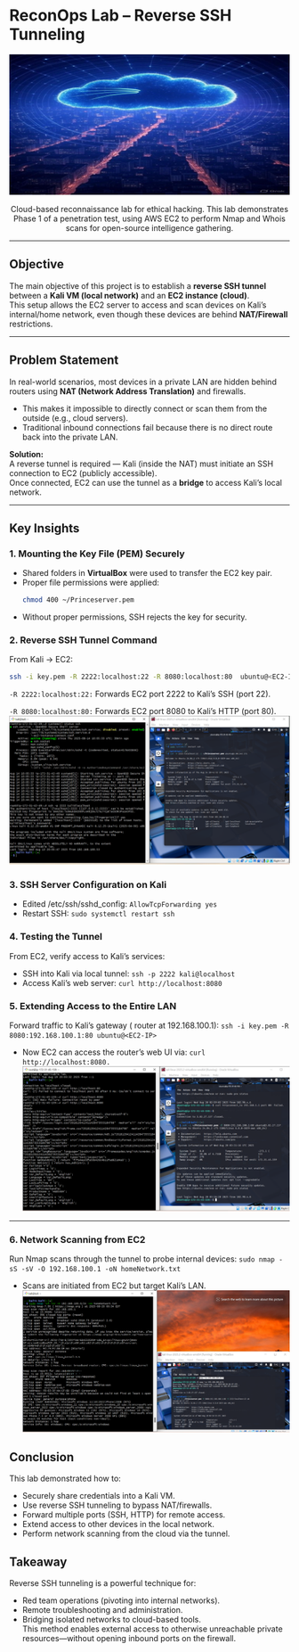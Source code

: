 # ReconOps Lab – Reverse SSH Tunneling
![EC2-KALI](EC2-KALI.jpg)
<p align="center">Cloud-based reconnaissance lab for ethical hacking. This lab demonstrates Phase 1  of a penetration test, using AWS EC2 to perform Nmap and Whois scans for open-source intelligence gathering.</p> 

---

## Objective
The main objective of this project is to establish a **reverse SSH tunnel** between a **Kali VM (local network)** and an **EC2 instance (cloud)**.  
This setup allows the EC2 server to access and scan devices on Kali’s internal/home network, even though these devices are behind **NAT/Firewall** restrictions.

---

## Problem Statement
In real-world scenarios, most devices in a private LAN are hidden behind routers using **NAT (Network Address Translation)** and firewalls.

- This makes it impossible to directly connect or scan them from the outside (e.g., cloud servers).    
- Traditional inbound connections fail because there is no direct route back into the private LAN.  

**Solution:**  
A reverse tunnel is required — Kali (inside the NAT) must initiate an SSH connection to EC2 (publicly accessible).  
Once connected, EC2 can use the tunnel as a **bridge** to access Kali’s local network.

---

##  Key Insights

### 1. Mounting the Key File (PEM) Securely
- Shared folders in **VirtualBox** were used to transfer the EC2 key pair.  
- Proper file permissions were applied:
  ```bash
  chmod 400 ~/Princeserver.pem
  ```
- Without proper permissions, SSH rejects the key for security.

### 2. Reverse SSH Tunnel Command
From Kali → EC2:
```bash 
ssh -i key.pem -R 2222:localhost:22 -R 8080:localhost:80  ubuntu@<EC2-IP>
```
`-R 2222:localhost:22:` Forwards EC2 port 2222 to Kali’s SSH (port 22).  

`-R 8080:localhost:80:` Forwards EC2 port 8080 to Kali’s HTTP (port 80).
![EC2](EC2_tunnel_SSH.png)

### 3. SSH Server Configuration on Kali
- Edited /etc/ssh/sshd_config: `AllowTcpForwarding yes`
- Restart SSH:
`sudo systemctl restart ssh`

### 4. Testing the Tunnel
From EC2, verify access to Kali’s services:

- SSH into Kali via local tunnel: `ssh -p 2222 kali@localhost`
- Access Kali’s web server: `curl http://localhost:8080`

### 5. Extending Access to the Entire LAN
Forward traffic to Kali’s gateway ( router at 192.168.100.1):
`ssh -i key.pem -R 8080:192.168.100.1:80 ubuntu@<EC2-IP>`
- Now EC2 can access the router’s web UI via:
`curl http://localhost:8080.`
![ya](default-gateway-check.png)

---

### 6. Network Scanning from EC2
Run Nmap scans through the tunnel to probe internal devices:
`sudo nmap -sS -sV -O 192.168.100.1 -oN homeNetwork.txt`
- Scans are initiated from EC2 but target Kali’s LAN.
![EC2](EC2_tunnel_portScan.png)

## Conclusion
This lab demonstrated how to:

- Securely share credentials into a Kali VM.  
- Use reverse SSH tunneling to bypass NAT/firewalls.  
- Forward multiple ports (SSH, HTTP) for remote access.  
- Extend access to other devices in the local network.  
- Perform network scanning from the cloud via the tunnel.  

 ## Takeaway
Reverse SSH tunneling is a powerful technique for:

- Red team operations (pivoting into internal networks).  
- Remote troubleshooting and administration.  
- Bridging isolated networks to cloud-based tools.  
This method enables external access to otherwise unreachable private resources—without opening inbound ports on the firewall.
